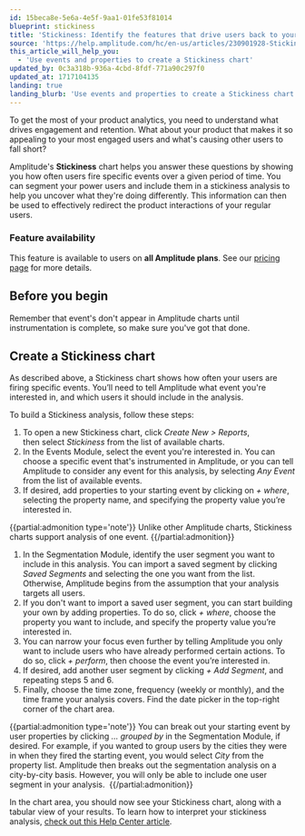 ```yaml
---
id: 15beca8e-5e6a-4e5f-9aa1-01fe53f81014
blueprint: stickiness
title: 'Stickiness: Identify the features that drive users back to your product'
source: 'https://help.amplitude.com/hc/en-us/articles/230901928-Stickiness-Identify-the-features-that-drive-users-back-to-your-product'
this_article_will_help_you:
  - 'Use events and properties to create a Stickiness chart'
updated_by: 0c3a318b-936a-4cbd-8fdf-771a90c297f0
updated_at: 1717104135
landing: true
landing_blurb: 'Use events and properties to create a Stickiness chart'
---
```

To get the most of your product analytics, you need to understand what drives engagement and retention. What about your product that makes it so appealing to your most engaged users and what's causing other users to fall short? 

Amplitude's **Stickiness** chart helps you answer these questions by showing you how often users fire specific events over a given period of time. You can segment your power users and include them in a stickiness analysis to help you uncover what they're doing differently. This information can then be used to effectively redirect the product interactions of your regular users.

### Feature availability

This feature is available to users on **all Amplitude plans**. See our [pricing page](https://amplitude.com/pricing) for more details.

## Before you begin

Remember that event's don't appear in Amplitude charts until instrumentation is complete, so make sure you've got that done. 

## Create a Stickiness chart

As described above, a Stickiness chart shows how often your users are firing specific events. You’ll need to tell Amplitude what event you're interested in, and which users it should include in the analysis.

To build a Stickiness analysis, follow these steps:

1. To open a new Stickiness chart, click *Create* *New > Reports*, then select *Stickiness* from the list of available charts.
2. In the Events Module, select the event you're interested in. You can choose a specific event that's instrumented in Amplitude, or you can tell Amplitude to consider any event for this analysis, by selecting *Any Event* from the list of available events.
3. If desired, add properties to your starting event by clicking on *+ where*, selecting the property name, and specifying the property value you’re interested in.  
  
  {{partial:admonition type='note'}}
  Unlike other Amplitude charts, Stickiness charts support analysis of one event.
  {{/partial:admonition}}

1. In the Segmentation Module, identify the user segment you want to include in this analysis. You can import a saved segment by clicking *Saved Segments* and selecting the one you want from the list. Otherwise, Amplitude begins from the assumption that your analysis targets all users.
2. If you don't want to import a saved user segment, you can start building your own by adding properties. To do so, click *+ where*, choose the property you want to include, and specify the property value you’re interested in.
3. You can narrow your focus even further by telling Amplitude you only want to include users who have already performed certain actions. To do so, click *+ perform*, then choose the event you’re interested in.
4. If desired, add another user segment by clicking *+ Add Segment*, and repeating steps 5 and 6.  
5. Finally, choose the time zone, frequency (weekly or monthly), and the time frame your analysis covers. Find the date picker in the top-right corner of the chart area.

{{partial:admonition type='note'}}
 You can break out your starting event by user properties by clicking *… grouped by* in the Segmentation Module, if desired. For example, if you wanted to group users by the cities they were in when they fired the starting event, you would select *City* from the property list. Amplitude then breaks out the segmentation analysis on a city-by-city basis. However, you will only be able to include one user segment in your analysis. 
{{/partial:admonition}}

In the chart area, you should now see your Stickiness chart, along with a tabular view of your results. To learn how to interpret your stickiness analysis, [check out this Help Center article](/docs/analytics/charts/stickiness/stickiness-interpret).